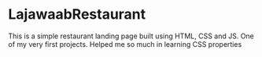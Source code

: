 # LajawaabRestaurant
This is a simple restaurant landing page built using HTML, CSS and JS. One of my very first projects. Helped me so much in learning CSS properties
